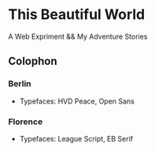 # This Beautiful World

A Web Expriment && My Adventure Stories

## Colophon

### Berlin
  - Typefaces: HVD Peace, Open Sans

### Florence
  - Typefaces: League Script, EB Serif